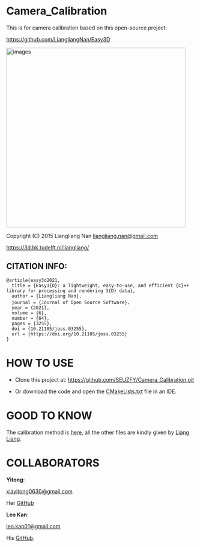 # Camera_Calibration

This is for camera calibration based on this open-source project:

https://github.com/LiangliangNan/Easy3D

<img width="478" alt="images" src="https://user-images.githubusercontent.com/72781910/168390581-25a1adce-4b04-4589-b655-a73455d3e2d6.PNG">

Copyright (C) 2015 Liangliang Nan <liangliang.nan@gmail.com>

https://3d.bk.tudelft.nl/liangliang/


## CITATION INFO:
```
@article{easy3d2021,
  title = {Easy3{D}: a lightweight, easy-to-use, and efficient {C}++ library for processing and rendering 3{D} data},
  author = {Liangliang Nan},
  journal = {Journal of Open Source Software}，
  year = {2021},
  volume = {6},
  number = {64},
  pages = {3255},
  doi = {10.21105/joss.03255},
  url = {https://doi.org/10.21105/joss.03255}
}
```

# HOW TO USE

* Clone this project at: https://github.com/SEUZFY/Camera_Calibration.git

* Or download the code and open the [CMakeLists.txt](https://github.com/SEUZFY/Camera_Calibration/blob/master/CMakeLists.txt) file in an IDE.

# GOOD TO KNOW

The calibration method is [here](https://github.com/SEUZFY/Camera_Calibration/blob/master/Calibration/calibration_method.cpp), all the other files are kindly given by [Liang Liang](https://3d.bk.tudelft.nl/liangliang/).

# COLLABORATORS

**Yitong**:

xiayitong0630@gmail.com

Her [GitHub](https://github.com/YitongXia/camera-calibration)

**Leo Kan**:

leo.kan01@gmail.com

His [GitHub](https://github.com/leowhk/A1_calibration).
 
 

